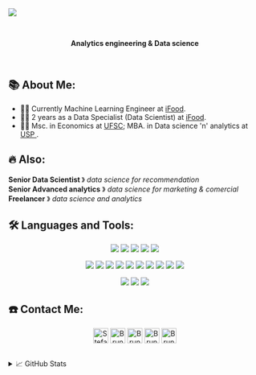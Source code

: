 <img src="https://github.com/brunhs/brunhs/blob/main/Misc/title_banner.gif" />

<!-- is a ✨ _special_ ✨ repository because its `README.md` (this file) appears on your GitHub profile.-->
<p>&nbsp;</p>

<p align="center">
  <b>Analytics engineering & Data science</b>
<p>&nbsp;</p>
  
  
## 📚 About Me:
- 👨‍💻 Currently Machine Learning Engineer at <a href = "https://www.ifood.com.br/"> iFood</a>.
- 👨‍💻 2 years as a Data Specialist (Data Scientist) at <a href = "https://www.ifood.com.br/"> iFood</a>.
- 👨‍💻 Msc. in Economics at <a href = "https://ufsc.br/"> UFSC</a>; MBA. in Data science 'n' analytics at <a href = "https://mbauspesalq.com/#sobre"> USP </a>.


## 🔥 Also:  
<p align="left">
<b>Senior Data Scientist </b> &#12299; <i>data science for recommendation</i>
<br/>
<b>Senior Advanced analytics</b> &#12299; <i>data science for marketing & comercial</i>
<br/>
<b>Freelancer</b> &#12299; <i>data science and analytics</i>


  

## 🛠️ Languages and Tools:
<p align="center">
  <img src="https://img.shields.io/static/v1?label=&message=languages:&color=555&style=flat-square" /> <img src="https://img.shields.io/static/v1?logo=python&label=&message=python&color=111&logoColor=AAA&style=flat-square&link=" /> <img src="https://img.shields.io/static/v1?logo=javascript&label=&message=javascript&color=111&logoColor=AAA&style=flat-square" /> <img src="https://img.shields.io/static/v1?logo=R&label=&message=R&color=111&logoColor=AAA&style=flat-square" /> <img src="https://img.shields.io/static/v1?label=&message=SQL&color=111&logoColor=AAA&style=flat-square" />

<p align="center">
<img src="https://img.shields.io/static/v1?label=&message=tools:&color=555&style=flat-square" />
<img src="https://img.shields.io/static/v1?logo=docker&label=&message=docker&color=111&logoColor=AAA&style=flat-square" />
<img src="https://img.shields.io/static/v1?logo=databricks&label=&message=databricks&color=111&logoColor=AAA&style=flat-square" />
<img src="https://img.shields.io/static/v1?logo=vim&label=&message=vim&color=111&logoColor=AAA&style=flat-square" />
<img src="https://img.shields.io/static/v1?logo=git&label=&message=git&color=111&logoColor=AAA&style=flat-square" />
<img src="https://img.shields.io/static/v1?logo=linux&label=&message=linux&color=111&logoColor=AAA&style=flat-square" />
<img src="https://img.shields.io/static/v1?logo=rstudio&label=&message=rstudio&color=111&logoColor=AAA&style=flat-square" />
<img src="https://img.shields.io/static/v1?logo=jupyter&label=&message=jupyter&color=111&logoColor=AAA&style=flat-square" />
<img src="https://img.shields.io/static/v1?logo=gitlab&label=&message=gitlab&color=111&logoColor=AAA&style=flat-square" />
<img src="https://img.shields.io/static/v1?logo=vscode&label=&message=vscode&color=111&logoColor=AAA&style=flat-square" />
  
<p align="center">
<img src="https://img.shields.io/static/v1?label=&message=@&color=555&style=flat-square" />
<img src="https://img.shields.io/static/v1?label=&message=iFood&logoColor=ffffff&style=flat-square" />
<img src="https://img.shields.io/static/v1?label=&message=Freelancer&logoColor=ffffff&style=flat-square" />
  
## ☎️ Contact Me:
<p align="center">
  <a href="https://twitter.com/brunocodeson"><img align="center" alt="Stefanie's Twitter" width="30px" src="https://cdn.jsdelivr.net/npm/simple-icons@v3/icons/twitter.svg" /></a>
  <a href="https://www.instagram.com/brunocodes.on/"><img align="center" alt="Bruno's Instagram" width="30px" src="https://cdn.jsdelivr.net/npm/simple-icons@v3/icons/instagram.svg" /></a>
<a href="https://tiktok.com/brunocodeson"><img align="center" alt="Bruno's Twitter" width="30px" src="https://cdn.jsdelivr.net/npm/simple-icons@v3/icons/tiktok.svg" /></a>
  <a href="https://www.linkedin.com/in/bruno-schock/"><img align="center" alt="Bruno's LinkedIn" width="30px" src="https://cdn.jsdelivr.net/npm/simple-icons@v3/icons/linkedin.svg" /></a>
  <a href="mailto:brunhensch@gmail.com"><img align="center" alt="Bruno's LinkedIn" width="30px" src="https://cdn.jsdelivr.net/npm/simple-icons@v3/icons/gmail.svg" /></a>

<br/>
<br/>

<details>
  <summary>📈 GitHub Stats</summary>

  <a href = "https://github.com/brunhs/github-readme-stats"><img height="162px" src="https://github-readme-stats.vercel.app/api/top-langs/?username=brunhs&count_private=true&include_all_commits=true&show_icons=true&layout=compact&hide_border=true&border_radius=15&line_height=24&&title_color=020024&text_color=ffffff&icon_color=020024&bg_color=1,717171,FF4A9A" /></a>  <a href = "https://github.com/brunhs/github-readme-stats"><img height="162px" src="https://github-readme-stats.vercel.app/api?username=brunhs&langs_count=6&layout=compact&hide_border=true&border_radius=15&line_height=24&card_width=380&title_color=020024&text_color=ffffff&bg_color=1,FF4A9A,46DEFF" /></a>


  

<!-- [![Brun's github stats](https://github-readme-stats.vercel.app/api?username=brunhs&count_private=true&show_icons=true)](https://github.com/brunhs/github-readme-stats) -->

<!--[![Top Langs](https://github-readme-stats.vercel.app/api/top-langs/?username=brunhs&layout=compact&hide=html)](https://github.com/brunhs/github-readme-stats)
</details> -->


  
</details>


[work]: https://www.ifood.com.br/

